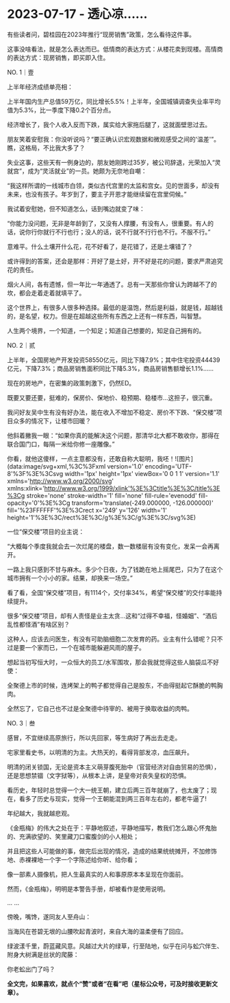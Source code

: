 # 2023-07-17 - 透心凉......

有些读者问，碧桂园在2023年推行“现房销售”政策，怎么看待这件事。

这事没啥看法，就是怎么表达而已。低情商的表达方式：从楼花卖到现楼。高情商的表达方式：现房销售，即买即入住。

NO. 1｜壹

上半年经济成绩单亮相：

上半年国内生产总值59万亿，同比增长5.5%！上半年，全国城镇调查失业率平均值为5.3%，比一季度下降0.2个百分点。

经济增长了，我个人收入反而下跌，属实给大家拖后腿了，这就面壁思过去。

朋友笑着安慰我：你没听说吗？“要正确认识宏观数据和微观感受之间的'温差'”。瞧，这格局，不比我大多了？

失业这事，这些天有一例身边的，朋友她刚跨过35岁，被公司辞退，光荣加入“灵就宫”，成为“灵活就业”的一员。她颇为无奈地自嘲：

“我这样所谓的一线城市白领，类似古代宫里的太监和宫女。见的世面多，却没有未来，也没有孩子。年岁到了，要主子开恩才能继续留在宫里伺候。”

我试着安慰她，但不知道怎么，话到嘴边就变了味：

“你能力没问题，无非是年龄到了，又没有人撑腰，有没有人，很重要。有人的话，说你行你就行不行也行；没人的话，说不行就不行行也不行。不服不行。”

意难平。什么土壤开什么花，花不好看了，是花错了，还是土壤错了？

或许得到的答案，还会是那样：开好了是土好，开不好是花的问题，要求严肃追究花的责任。

烟火人间，各有遗憾，但一年比一年通透了。总有一天那些你曾认为跨越不了的坎，都会走着走着就填平了。

这个世界上，有很多人很多种选择。最低的是温饱，然后是利益，就是钱，超越钱的，是名望，权力。但是在超越这些所有东西之上还有一样东西，叫智慧。

人生两个境界，一个知道，一个知足；知道自己想要的，知足自己拥有的。

NO. 2｜贰

上半年，全国房地产开发投资58550亿元，同比下降7.9%；其中住宅投资44439亿元，下降7.3%；商品房销售面积同比下降5.3%，商品房销售额增长1.1%......

现在的房地产，在密集的政策刺激下，仍然ED。

既要又要还要，挺难的，保房价、保地价、稳预期、稳楼市...这担子，很沉重。

我问好友吴中生有没有好办法，能在收入不增加不稳定、房价不下跌、“保交楼”项目众多的情况下，让楼市回暖？

他斜着撇我一眼：“如果你真的能解决这个问题，那清华北大都不敢收你，那得在联合国门口，每隔一米给你修一座雕像。”

你看，就他这傻样，一点主意都没有，还敢自称大聪明，我呸！![图片](data:image/svg+xml,%3C%3Fxml version='1.0' encoding='UTF-8'%3F%3E%3Csvg width='1px' height='1px' viewBox='0 0 1 1' version='1.1' xmlns='http://www.w3.org/2000/svg' xmlns:xlink='http://www.w3.org/1999/xlink'%3E%3Ctitle%3E%3C/title%3E%3Cg stroke='none' stroke-width='1' fill='none' fill-rule='evenodd' fill-opacity='0'%3E%3Cg transform='translate(-249.000000, -126.000000)' fill='%23FFFFFF'%3E%3Crect x='249' y='126' width='1' height='1'%3E%3C/rect%3E%3C/g%3E%3C/g%3E%3C/svg%3E)

一位“保交楼”项目的业主说：

“大概每个季度我就会去一次烂尾的楼盘，数一数楼层有没有变化，发呆一会再离开。

一路上我只感到不甘与麻木。多少个日夜，为了钱跪在地上摇尾巴，只为了在这个城市拥有一个小小的家。结果，却换来一场空。”

看了看，全国“保交楼”项目，有1114个，交付率34%，希望“保交楼”的交付率能持续提升。

很多“保交楼”项目，却有人责怪是业主太贪...这和“过得不幸福，怪婚姻”、“酒后乱性都怪酒”有啥区别？

这种人，应该去问医生，有没有可助脑细胞二次发育的药。业主有什么错呢？只不过是要一个家而已，一个在城市能躲避风雨的屋子。

想起当初写恒大时，一众恒大的员工/水军围攻，那会我就觉得这些人脑袋瓜不好使：

全聚德上市的时候，连烤架上的鸭子都觉得自己是股东，不由得挺起它酥脆的鸭胸肉。

全然忘了，它自己也不过是全聚德中待宰的、被用于换取收益的肉鸭。

NO. 3｜叁

感冒，不宜继续高原旅行，所以先回家，等生病好了再出去走走。

宅家里看史书，以明清的为主。大热天的，看得背部发凉，血压飙升。

明清的闭关锁国，无论是资本主义萌芽腹死胎中（官营经济对自由贸易的恐惧），还是思想禁锢（文字狱等），从根本上讲，是皇帝对丧失皇权的恐惧。

看历史，年轻时总觉得一个大一统王朝，建立后两三百年就崩了，也太废了；现在，看多了历史与现实，觉得一个王朝能混到两三百年左右的，都老牛逼了!

年纪越大，我就越悲观。

《金瓶梅》的伟大之处在于：平静地叙述，平静地描写，教我们怎么跟心怀鬼胎的、充满欲望的、笑里藏刀口蜜腹剑的小人相处；

并且把这些人可能做的事，做完后出现的情况，造成的结果统统摊开，不加修饰地、赤裸裸地一个字一个字陈述给你听、给你看；

像一部素人摄像机，把人生最真实的人和事原原本本呈现在你面前。

然而，《金瓶梅》，明明是本警告手册，却被看作是使用说明。

... ...

傍晚，嘴馋，遂同友人至舟山：

当海风在苍碧无垠的山腰吹起青波时，来自大海的温柔便有了回应。

绿波漾千里，蔚蓝藏风意。风越过大片的绿草，行至陆地，似乎在问与蚣穴伴生、附身大树满是丝状的爬藤：

你老蚣出门了吗？

**全文完，如果喜欢，就点个“赞”或者“在看”吧（星标公众号，可及时接收更新文章）。**